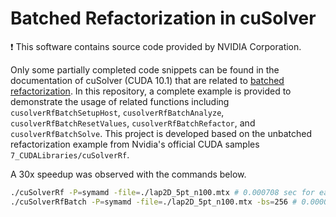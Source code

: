 # Batched Refactorization in cuSolver

:exclamation: This software contains source code provided by NVIDIA Corporation.

Only some partially completed code snippets can be found in the documentation of cuSolver (CUDA 10.1) that are related to [batched refactorization](https://docs.nvidia.com/cuda/archive/10.1/cusolver/index.html#cuSolverRFbatch-example1).
In this repository, a complete example is provided to demonstrate the usage of related functions including ```cusolverRfBatchSetupHost```, 
```cusolverRfBatchAnalyze```, 
```cusolverRfBatchResetValues```, 
```cusolverRfBatchRefactor```, 
and ```cusolverRfBatchSolve```.
This project is developed based on the unbatched refactorization example from Nvidia's official CUDA samples ```7_CUDALibraries/cuSolverRf```.

A 30x speedup was observed with the commands below.
```bash
./cuSolverRf -P=symamd -file=./lap2D_5pt_n100.mtx # 0.000708 sec for each linear system
./cuSolverRfBatch -P=symamd -file=./lap2D_5pt_n100.mtx -bs=256 # 0.000021 sec for each linear system
```
